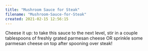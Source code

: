```yaml
---
title: "Mushroom Sauce for Steak"
filename: "Mushroom-Sauce-for-Steak"
created: 2021-02-15 12:56:15
---
```

Cheese it up: to take this sauce to the next level, stir in a couple tablespoons of freshly grated parmesan cheese OR sprinkle some parmesan cheese on top after spooning over steak!
